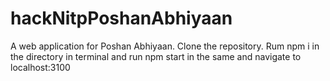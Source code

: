 # hackNitpPoshanAbhiyaan
A web application for Poshan Abhiyaan.
Clone the repository. 
Rum npm i in the directory in terminal and run npm start in the same and navigate to localhost:3100
